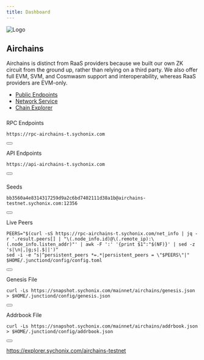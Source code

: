 ```yaml
---
title: Dashboard
---
```


<!-- Overview Section -->
<div class="dashboard-overview p-6 bg-gray-900 rounded-lg mb-2"> <!-- Changed mb-6 to mb-2 -->
  <div class="flex flex-col items-center">
    <!-- Update the image source path and add Tailwind classes for resizing and rounding -->
    <img src="/img/airchains.jpg" alt="Logo" class="dashboard-logo mb-2 w-24 h-24 rounded-full" />
    <h2 class="text-xl font-bold text-white mb-1">Airchains</h2>
    <p class="text-left text-sm	 text-gray-300 mb-1"> <!-- Changed mb-2 to mb-1 -->
Airchains is distinct from RaaS providers because we built our own ZK circuit from the ground up, rather than relying on a third party. We also offer full EVM, SVM, and Cosmwasm support and interoperability, whereas RaaS providers are EVM-only.</p>
  </div>
</div>

<!-- Tabs Navigation Section -->
<div class="tabs mt-4 mb-4 overflow-x-auto border-b border-gray-600">
  <ul class="flex w-full space-x-1">
    <li class="shrink-0">
      <a class="tab-link inline-block py-2 px-2 text-base md:text-lg text-blue-500 font-semibold border-b-2 border-blue-500 hover:text-blue-700 transition duration-300 whitespace-nowrap" href="#public-endpoints">Public Endpoints</a>
    </li>
    <li class="shrink-0">
      <a class="tab-link inline-block py-2 px-2 text-base md:text-lg text-blue-500 font-semibold border-b-2 border-blue-500 hover:text-blue-700 transition duration-300 whitespace-nowrap" href="#network-service">Network Service</a>
    </li>
    <li class="shrink-0">
      <a class="tab-link inline-block py-2 px-2 text-base md:text-lg text-blue-500 font-semibold border-b-2 border-blue-500 hover:text-blue-700 transition duration-300 whitespace-nowrap" href="#chain-explorer">Chain Explorer</a>
    </li>
  </ul>
</div>


<!-- Public Endpoints Section -->
<div id="public-endpoints">
  <h3 class="text-lg font-semibold mb-2"></h3> <!-- Added title for Public Endpoints -->

  <label class="block mt-1 mb-1">RPC Endpoints</label> <!-- Added mt-1 mb-1 to adjust spacing -->
  <div class="code-block-wrapper">
    <pre><code>https://rpc-airchains-t.sychonix.com</code></pre>
    <button class="copy-btn"><i class="fas fa-copy"></i></button>
  </div>

  <label>API Endpoints</label>
  <div class="code-block-wrapper">
    <pre><code>https://api-airchains-t.sychonix.com</code></pre>
    <button class="copy-btn"><i class="fas fa-copy"></i></button>
  </div>
</div>

<!-- Network Service Section (Previously Peering Service) -->
<div id="network-service" class="hidden">
  <h3 class="text-lg font-semibold mb-2"></h3>
  
  <label class="block mt-1 mb-1">Seeds</label>
  <div class="code-block-wrapper">
    <pre><code>bb3560a4e8314317259d9a2c6bd7402111d38a1b@airchains-testnet.sychonix.com:12356</code></pre>
    <button class="copy-btn"><i class="fas fa-copy"></i></button>
  </div>

  <label class="block mt-1 mb-1">Live Peers</label>
  <div class="code-block-wrapper">
    <pre><code>PEERS="$(curl -sS https://rpc-airchains-t.sychonix.com/net_info | jq -r '.result.peers[] | "\(.node_info.id)@\(.remote_ip):\(.node_info.listen_addr)"' | awk -F ':' '{print $1":"$(NF)}' | sed -z 's|\n|,|g;s|.$||')"  
sed -i -e "s|^persistent_peers *=.*|persistent_peers = \"$PEERS\"|" $HOME/.junctiond/config/config.toml</code></pre>
    <button class="copy-btn"><i class="fas fa-copy"></i></button>
  </div>

  <label class="block mt-1 mb-1">Genesis File</label>
  <div class="code-block-wrapper">
    <pre><code>curl -Ls https://snapshot.sychonix.com/mainnet/airchains/genesis.json > $HOME/.junctiond/config/genesis.json</code></pre>
    <button class="copy-btn"><i class="fas fa-copy"></i></button>
  </div>

  <label class="block mt-1 mb-1">Addrbook File</label>
  <div class="code-block-wrapper">
    <pre><code>curl -Ls https://snapshot.sychonix.com/mainnet/airchains/addrbook.json > $HOME/.junctiond/config/addrbook.json</code></pre>
    <button class="copy-btn"><i class="fas fa-copy"></i></button>
  </div>
</div>


<!-- Chain Explorer Section -->
<div id="chain-explorer" class="hidden bg-slate-950 p-4 rounded-lg shadow-md">
  <!-- Added clickable link -->
  <p class="text-sm text-gray-300">
    <a href="https://explorer.sychonix.com/airchains-mainnet" target="_blank" 
       class="text-blue-500 underline hover:text-blue-700 hover:shadow-lg">
      https://explorer.sychonix.com/airchains-testnet
    </a>
  </p>
</div>

<script>
  const tabs = document.querySelectorAll('.tab-link');
  const sections = document.querySelectorAll('#public-endpoints, #network-service, #chain-explorer');

  function activateTab(tab, section) {
    // Remove active classes from all tabs
    tabs.forEach(t => t.classList.remove('text-blue-500', 'border-b-2', 'border-blue-500'));
    
    // Add active class to the clicked tab
    tab.classList.add('text-blue-500', 'border-b-2', 'border-blue-500');

    // Hide all sections
    sections.forEach(sec => sec.classList.add('hidden'));

    // Show the corresponding section
    section.classList.remove('hidden');
  }

  // Set default tab to Public Endpoints on page load
  document.addEventListener('DOMContentLoaded', () => {
    const defaultTab = document.querySelector('a[href="#public-endpoints"]');
    const defaultSection = document.querySelector('#public-endpoints');
    activateTab(defaultTab, defaultSection);
  });

  // Add event listeners for tab clicks
  tabs.forEach(tab => {
    tab.addEventListener('click', function(event) {
      event.preventDefault();
      
      const targetSection = document.querySelector(this.getAttribute('href'));
      activateTab(this, targetSection);
    });
  });
</script>
